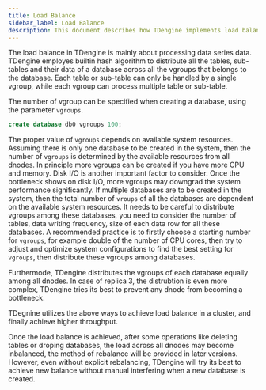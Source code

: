 ```yaml
---
title: Load Balance
sidebar_label: Load Balance
description: This document describes how TDengine implements load balancing.
---
```


The load balance in TDengine is mainly about processing data series data. TDengine employes builtin hash algorithm to distribute all the tables, sub-tables and their data of a database across all the vgroups that belongs to the database. Each table or sub-table can only be handled by a single vgroup, while each vgroup can process multiple table or sub-table. 

The number of vgroup can be specified when creating a database, using the parameter `vgroups`.

```sql
create database db0 vgroups 100;
```

The proper value of `vgroups` depends on available system resources. Assuming there is only one database to be created in the system, then the number of `vgroups` is determined by the available resources from all dnodes. In principle more vgroups can be created if you have more CPU and memory. Disk I/O is another important factor to consider. Once the bottleneck shows on disk I/O, more vgroups may downgrad the system performance significantly. If multiple databases are to be created in the system, then the total number of `vroups` of all the databases are dependent on the available system resources. It needs to be careful to distribute vgroups among these databases, you need to consider the number of tables, data writing frequency, size of each data row for all these databases. A recommended practice is to firstly choose a starting number for `vgroups`, for example double of the number of CPU cores, then try to adjust and optimize system configurations to find the best setting for `vgroups`, then distribute these vgroups among databases.

Furthermode, TDengine distributes the vgroups of each database equally among all dnodes. In case of replica 3, the distrubtion is even more complex, TDengine tries its best to prevent any dnode from becoming a bottleneck.

TDegnine utilizes the above ways to achieve load balance in a cluster, and finally achieve higher throughput.

Once the load balance is achieved, after some operations like deleting tables or droping databases, the load across all dnodes may become inbalanced, the method of rebalance will be provided in later versions. However, even without explicit rebalancing, TDengine will try its best to achieve new balance without manual interfering when a new database is created.